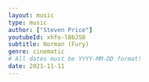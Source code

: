 ```yaml
---
layout: music
type: music
author: ["Steven Price"]
youtubeId: xhfo-lB6JS8
subtitle: Norman (Fury)
genre: cinematic
# All dates must be YYYY-MM-DD format!
date: 2021-11-11
---
```

